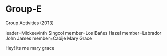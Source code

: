 Group-E
=======

Group Activities (2013)

leader=Mickeevinth Singcol
member=Los Bañes Hazel
member=Labrador John James
member=Cabije Mary Grace

Hey! its me mary grace
